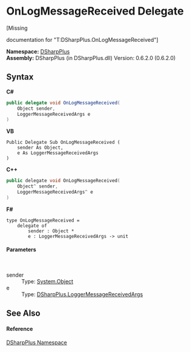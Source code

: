 # OnLogMessageReceived Delegate
 

\[Missing <summary> documentation for "T:DSharpPlus.OnLogMessageReceived"\]

**Namespace:**&nbsp;<a href="503971eb-de5e-a570-9922-de9500a9b1cc">DSharpPlus</a><br />**Assembly:**&nbsp;DSharpPlus (in DSharpPlus.dll) Version: 0.6.2.0 (0.6.2.0)

## Syntax

**C#**<br />
``` C#
public delegate void OnLogMessageReceived(
	Object sender,
	LoggerMessageReceivedArgs e
)
```

**VB**<br />
``` VB
Public Delegate Sub OnLogMessageReceived ( 
	sender As Object,
	e As LoggerMessageReceivedArgs
)
```

**C++**<br />
``` C++
public delegate void OnLogMessageReceived(
	Object^ sender, 
	LoggerMessageReceivedArgs^ e
)
```

**F#**<br />
``` F#
type OnLogMessageReceived = 
    delegate of 
        sender : Object * 
        e : LoggerMessageReceivedArgs -> unit
```


#### Parameters
&nbsp;<dl><dt>sender</dt><dd>Type: <a href="http://msdn2.microsoft.com/en-us/library/e5kfa45b" target="_blank">System.Object</a><br /></dd><dt>e</dt><dd>Type: <a href="3dac7647-99a6-c98f-d3b7-d9be4c1d0f40">DSharpPlus.LoggerMessageReceivedArgs</a><br /></dd></dl>

## See Also


#### Reference
<a href="503971eb-de5e-a570-9922-de9500a9b1cc">DSharpPlus Namespace</a><br />